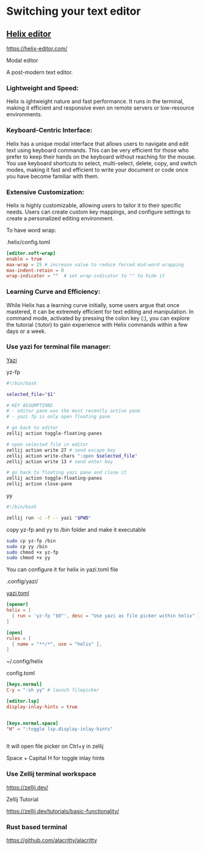  # Switching your text editor

## [Helix editor](https://helix-editor.com/)

<https://helix-editor.com/>

Modal editor

A post-modern text editor.

### Lightweight and Speed:
Helix is ightweight nature and fast performance. It runs in the terminal, making it efficient and responsive even on remote servers or low-resource environments.

### Keyboard-Centric Interface:
Helix  has a unique modal interface that allows users to navigate and edit text using keyboard commands. This can be very efficient for those who prefer to keep their hands on the keyboard without reaching for the mouse.
You use keyboard shortcuts to select, multi-select, delete, copy, and switch modes, making it fast and efficient to write your document or code once you have become familiar with them.

### Extensive Customization:
Helix is highly customizable, allowing users to tailor it to their specific needs. Users can create custom key mappings, and configure settings to create a personalized editing environment.

To have word wrap:

.helix/config.toml

```toml
[editor.soft-wrap]
enable = true
max-wrap = 25 # increase value to reduce forced mid-word wrapping
max-indent-retain = 0
wrap-indicator = ""  # set wrap-indicator to "" to hide it
```

### Learning Curve and Efficiency:
While Helix has a learning curve initially, some users argue that once mastered, it can be extremely efficient for text editing and manipulation. In command mode, activated by pressing the colon key (:), you can explore the tutorial (:tutor) to gain experience with Helix commands within a few days or a week.


### Use yazi for terminal file manager: 
 
[Yazi](https://github.com/sxyazi/yazi)

yz-fp

```bash
#!/bin/bash

selected_file="$1"

# KEY ASSUMPTIONS
# - editor pane was the most recently active pane
# - yazi fp is only open floating pane

# go back to editor
zellij action toggle-floating-panes

# open selected file in editor
zellij action write 27 # send escape key
zellij action write-chars ":open $selected_file"
zellij action write 13 # send enter key

# go back to floating yazi pane and close it
zellij action toggle-floating-panes
zellij action close-pane
```


yy

```bash
#!/bin/bash

zellij run -c -f -- yazi "$PWD"	
```

copy yz-fp and yy to /bin folder and make it executable

```bash
sudo cp yz-fp /bin
sudo cp yy /bin
sudo chmod +x yz-fp
sudo chmod +x yy
```


You can configure it for helix in yazi.toml file

.config/yazi/

[yazi.toml](https://yazi-rs.github.io/docs/configuration/overview)
```toml
[opener]
helix = [
  { run = 'yz-fp "$0"', desc = "Use yazi as file picker within helix" },
]

[open]
rules = [
  { name = "**/*", use = "helix" },
]
```

~/.config/helix

config.toml

```toml
[keys.normal]
C-y = ":sh yy" # launch filepicker

[editor.lsp]
display-inlay-hints = true


[keys.normal.space]
"H" = ":toggle lsp.display-inlay-hints"
 
```

It will open file picker on Ctrl+y in zellij

Space + Capital H for toggle inlay hints

### Use Zellij terminal workspace

<https://zellij.dev/>

Zellij Tutorial

<https://zellij.dev/tutorials/basic-functionality/>

### Rust based terminal

<https://github.com/alacritty/alacritty>
